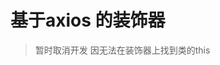<!--
 * @abstract: JianJie
 * @version: 0.0.1
 * @Author: bhabgs
 * @Date: 2019-12-27 11:56:32
 * @LastEditors: bhabgs
 * @LastEditTime: 2019-12-27 11:57:11
 -->
# 基于axios 的装饰器

> 暂时取消开发 因无法在装饰器上找到类的this